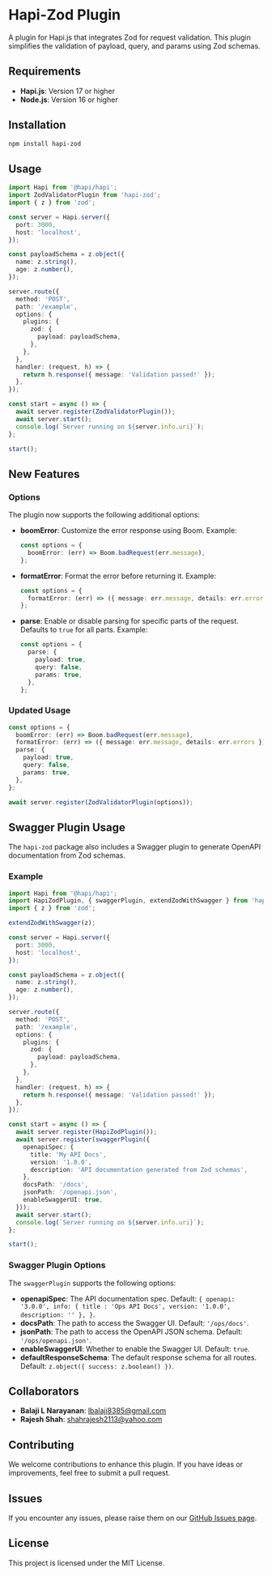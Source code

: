# Hapi-Zod Plugin

A plugin for Hapi.js that integrates Zod for request validation. This plugin simplifies the validation of payload, query, and params using Zod schemas.

## Requirements

- **Hapi.js**: Version 17 or higher
- **Node.js**: Version 16 or higher

## Installation

```bash
npm install hapi-zod
```

## Usage

```typescript
import Hapi from '@hapi/hapi';
import ZodValidatorPlugin from 'hapi-zod';
import { z } from 'zod';

const server = Hapi.server({
  port: 3000,
  host: 'localhost',
});

const payloadSchema = z.object({
  name: z.string(),
  age: z.number(),
});

server.route({
  method: 'POST',
  path: '/example',
  options: {
    plugins: {
      zod: {
        payload: payloadSchema,
      },
    },
  },
  handler: (request, h) => {
    return h.response({ message: 'Validation passed!' });
  },
});

const start = async () => {
  await server.register(ZodValidatorPlugin());
  await server.start();
  console.log(`Server running on ${server.info.uri}`);
};

start();
```

## New Features

### Options

The plugin now supports the following additional options:

- **boomError**: Customize the error response using Boom. Example:
  ```typescript
  const options = {
    boomError: (err) => Boom.badRequest(err.message),
  };
  ```

- **formatError**: Format the error before returning it. Example:
  ```typescript
  const options = {
    formatError: (err) => ({ message: err.message, details: err.errors }),
  };
  ```

- **parse**: Enable or disable parsing for specific parts of the request. Defaults to `true` for all parts. Example:
  ```typescript
  const options = {
    parse: {
      payload: true,
      query: false,
      params: true,
    },
  };
  ```

### Updated Usage

```typescript
const options = {
  boomError: (err) => Boom.badRequest(err.message),
  formatError: (err) => ({ message: err.message, details: err.errors }),
  parse: {
    payload: true,
    query: false,
    params: true,
  },
};

await server.register(ZodValidatorPlugin(options));
```

## Swagger Plugin Usage

The `hapi-zod` package also includes a Swagger plugin to generate OpenAPI documentation from Zod schemas.

### Example

```typescript
import Hapi from '@hapi/hapi';
import HapiZodPlugin, { swaggerPlugin, extendZodWithSwagger } from 'hapi-zod';
import { z } from 'zod';

extendZodWithSwagger(z);

const server = Hapi.server({
  port: 3000,
  host: 'localhost',
});

const payloadSchema = z.object({
  name: z.string(),
  age: z.number(),
});

server.route({
  method: 'POST',
  path: '/example',
  options: {
    plugins: {
      zod: {
        payload: payloadSchema,
      },
    },
  },
  handler: (request, h) => {
    return h.response({ message: 'Validation passed!' });
  },
});

const start = async () => {
  await server.register(HapiZodPlugin());
  await server.register(swaggerPlugin({
    openapiSpec: {
      title: 'My API Docs',
      version: '1.0.0',
      description: 'API documentation generated from Zod schemas',
    },
    docsPath: '/docs',
    jsonPath: '/openapi.json',
    enableSwaggerUI: true,
  }));
  await server.start();
  console.log(`Server running on ${server.info.uri}`);
};

start();
```

### Swagger Plugin Options

The `swaggerPlugin` supports the following options:

- **openapiSpec**: The API documentation spec. Default: `{
            openapi: '3.0.0',
            info: {
                title : 'Ops API Docs',
                version: '1.0.0',
                description: ''
            },
        }`.
- **docsPath**: The path to access the Swagger UI. Default: `'/ops/docs'`.
- **jsonPath**: The path to access the OpenAPI JSON schema. Default: `'/ops/openapi.json'`.
- **enableSwaggerUI**: Whether to enable the Swagger UI. Default: `true`.
- **defaultResponseSchema**: The default response schema for all routes. Default: `z.object({ success: z.boolean() })`.

## Collaborators

- **Balaji L Narayanan**: [lbalaji8385@gmail.com](mailto:lbalaji8385@gmail.com)
- **Rajesh Shah**: [shahrajesh2113@yahoo.com](mailto:shahrajesh2113@yahoo.com)

## Contributing

We welcome contributions to enhance this plugin. If you have ideas or improvements, feel free to submit a pull request.

## Issues

If you encounter any issues, please raise them on our [GitHub Issues page](https://github.com/balaji8385/hapi-zod/issues).

## License

This project is licensed under the MIT License.